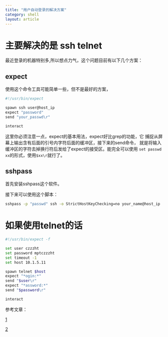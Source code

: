 ```yaml
---
title: "用户自动登录的解决方案"
category: shell
layout: article
---
```




# 主要解决的是 ssh telnet

最近登录的机器特别多,所以想点力气，这个问题目前有以下几个方案：

## expect

使用这个命令工具可能简单一些，但不是最好的方案，

```bash
#!/usr/bin/expect

spawn ssh user@host_ip
expect "password"
send "your_passwd\r"

interact
```

这里你必须注意一点，expect的基本用法，expect好比grep的功能，它
捕捉从屏幕上输出含有后面的引号内字符后面的缓冲区，接下来的send命令，
就是将输入缓冲区的字符去掉换行符后发给了expect的接受区。能完全可以使用
`set passwd xx`的形式，使用`$xx\r`就行了。

## sshpass

首先安装sshpass这个软件。

接下来可以使用这个脚本：

```bash
sshpass -p "passwd" ssh -o StrictHostKeyChecking=no your_name@host_ip

```


# 如果使用telnet的话

```bash
#!/usr/bin/expect -f

set user czzzht
set password mptczzzht
set timeout -1
set host 10.1.5.11

spawn telnet $host
expect "*ogin:*"
send "$user\r"
expect "*assword:*"
send "$password\r"

interact


```




参考文章：

[1](http://unix.stackexchange.com/questions/31071/shell-script-for-logging-into-a-ssh-server)

[2](http://stackoverflow.com/questions/12202587/automatically-enter-ssh-password-with-script)




